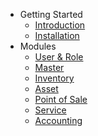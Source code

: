 - Getting Started
  - [Introduction](/getting-started/introduction.md)
  - [Installation](/getting-started/installation.md)
- Modules
  - [User & Role](/modules/user-and-role.md)
  - [Master](/getting-started/installation.md)
  - [Inventory](/getting-started/installation.md)
  - [Asset](/getting-started/installation.md)
  - [Point of Sale](/getting-started/installation.md)
  - [Service](/getting-started/installation.md)
  - [Accounting](/getting-started/installation.md)

